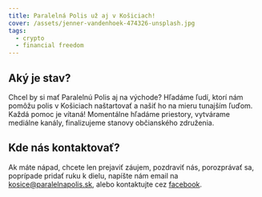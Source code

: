 ```yaml
---
title: Paralelná Polis už aj v Košiciach!
cover: /assets/jenner-vandenhoek-474326-unsplash.jpg
tags:
  - crypto
  - financial freedom
---
```


## Aký je stav?

Chcel by si mať Paralelnú Polis aj na východe? Hľadáme ľudí, ktorí nám pomôžu polis v Košiciach naštartovať a našiť ho na mieru tunajším ľuďom. Každá pomoc je vítaná! Momentálne hľadáme priestory, vytvárame mediálne kanály, finalizujeme stanovy občianského združenia.

## Kde nás kontaktovať?

Ak máte nápad, chcete len prejaviť záujem, pozdraviť nás, porozprávať sa, poprípade pridať ruku k dielu, napíšte nám email na [kosice@paralelnapolis.sk](kosice@paralelnapolis.sk), alebo kontaktujte cez [facebook](https://www.facebook.com/paralelnapoliske).
